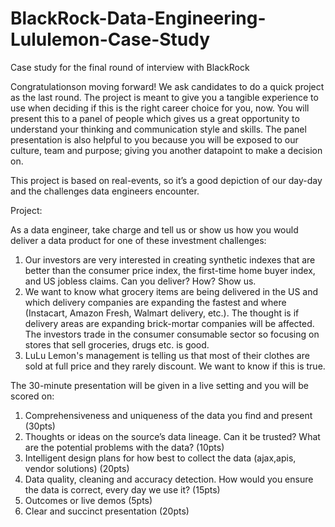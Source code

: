 # BlackRock-Data-Engineering-Lululemon-Case-Study
Case study for the final round of interview with BlackRock

Congratulationson moving forward! We ask candidates to do a quick project as the last round. The project is meant to give you a tangible experience to use when deciding if this is the right career choice for you, now. You will present this to a panel of people which gives us a great opportunity to understand your thinking and communication style and skills. The panel presentation is also helpful to you because you will be exposed to our culture, team and purpose; giving you another datapoint to make a decision on.

This project is based on real-events, so it’s a good depiction of our day-day and the challenges data engineers encounter.

Project:

As a data engineer, take charge and tell us or show us how you would deliver a data product for one of these investment challenges:

1. Our investors are very interested in creating synthetic indexes that are better than the consumer price index, the first-time home buyer index, and US jobless claims. Can you deliver? How? Show us.
2. We want to know what grocery items are being delivered in the US and which delivery companies are expanding the fastest and where (Instacart, Amazon Fresh, Walmart delivery, etc.). The thought is if delivery areas are expanding brick-mortar companies will be affected. The investors trade in the consumer consumable sector so focusing on stores that sell groceries, drugs etc. is good.
3. LuLu Lemon's management is telling us that most of their clothes are sold at full price and they rarely discount. We want to know if this is true.
 

The 30-minute presentation will be given in a live setting and you will be scored on:

1. Comprehensiveness and uniqueness of the data you find and present (30pts)                                                                                      
2. Thoughts or ideas on the source’s data lineage.  Can it be trusted? What are the potential problems with the data? (10pts)
3. Intelligent design plans for how best to collect the data (ajax,apis, vendor solutions)   (20pts)
4. Data quality, cleaning and accuracy detection. How would you ensure the data is correct, every day we use it? (15pts)
5. Outcomes or live demos (5pts)                                                                                                                                            
6. Clear and succinct presentation (20pts)   
